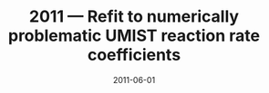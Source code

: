 ---
title: "2011 &mdash; Refit to numerically problematic UMIST reaction rate coefficients"
collection: publications
refereed: 'yes'
permalink: \publication\2011-06-01-Refit-to-numerically-problematic-UMIST-reaction-rate-coefficients
date: "2011-06-01"
venue: "Astronomy &amp; Astrophysics"
paperurl: 
link: "https://ui.adsabs.harvard.edu/abs/2011A&A...530A...9R"
citation: "Röllig, M., Astronomy &amp; Astrophysics, Volume 530, id.A9, 11 pp."
---